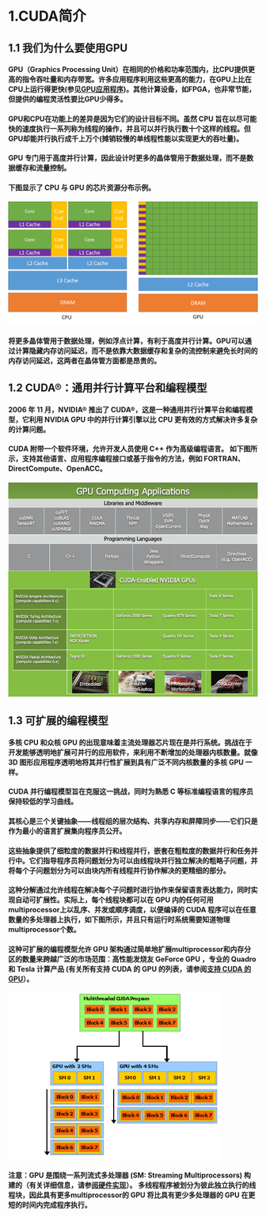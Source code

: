 # 1.CUDA简介
## 1.1 我们为什么要使用GPU
#### GPU（Graphics Processing Unit）在相同的价格和功率范围内，比CPU提供更高的指令吞吐量和内存带宽。许多应用程序利用这些更高的能力，在GPU上比在CPU上运行得更快(参见[GPU应用程序](https://www.nvidia.com/object/gpu-applications.html))。其他计算设备，如FPGA，也非常节能，但提供的编程灵活性要比GPU少得多。
#### GPU和CPU在功能上的差异是因为它们的设计目标不同。虽然 CPU 旨在以尽可能快的速度执行一系列称为线程的操作，并且可以并行执行数十个这样的线程。但GPU却能并行执行成千上万个(摊销较慢的单线程性能以实现更大的吞吐量)。
#### GPU 专门用于高度并行计算，因此设计时更多的晶体管用于数据处理，而不是数据缓存和流量控制。
#### 下图显示了 CPU 与 GPU 的芯片资源分布示例。
![The GPU Devotes More Transistors to Data Processing](gpu-devotes-more-transistors-to-data-processing.png)
#### 将更多晶体管用于数据处理，例如浮点计算，有利于高度并行计算。GPU可以通过计算隐藏内存访问延迟，而不是依靠大数据缓存和复杂的流控制来避免长时间的内存访问延迟，这两者在晶体管方面都是昂贵的。

## 1.2 CUDA®：通用并行计算平台和编程模型
#### 2006 年 11 月，NVIDIA® 推出了 CUDA®，这是一种通用并行计算平台和编程模型，它利用 NVIDIA GPU 中的并行计算引擎以比 CPU 更有效的方式解决许多复杂的计算问题。

#### CUDA 附带一个软件环境，允许开发人员使用 C++ 作为高级编程语言。 如下图所示，支持其他语言、应用程序编程接口或基于指令的方法，例如 FORTRAN、DirectCompute、OpenACC。

![gpu-computing-applications.png](gpu-computing-applications.png)


## 1.3 可扩展的编程模型
#### 多核 CPU 和众核 GPU 的出现意味着主流处理器芯片现在是并行系统。挑战在于开发能够透明地扩展可并行的应用软件，来利用不断增加的处理器内核数量。就像 3D 图形应用程序透明地将其并行性扩展到具有广泛不同内核数量的多核 GPU 一样。

#### CUDA 并行编程模型旨在克服这一挑战，同时为熟悉 C 等标准编程语言的程序员保持较低的学习曲线。

#### 其核心是三个关键抽象——线程组的层次结构、共享内存和屏障同步——它们只是作为最小的语言扩展集向程序员公开。

#### 这些抽象提供了细粒度的数据并行和线程并行，嵌套在粗粒度的数据并行和任务并行中。它们指导程序员将问题划分为可以由线程块并行独立解决的粗略子问题，并将每个子问题划分为可以由块内所有线程并行协作解决的更精细的部分。

#### 这种分解通过允许线程在解决每个子问题时进行协作来保留语言表达能力，同时实现自动可扩展性。实际上，每个线程块都可以在 GPU 内的任何可用multiprocessor上以乱序、并发或顺序调度，以便编译的 CUDA 程序可以在任意数量的多处理器上执行，如下图所示，并且只有运行时系统需要知道物理multiprocessor个数。 



#### 这种可扩展的编程模型允许 GPU 架构通过简单地扩展multiprocessor和内存分区的数量来跨越广泛的市场范围：高性能发烧友 GeForce GPU ，专业的 Quadro 和 Tesla 计算产品 (有关所有支持 CUDA 的 GPU 的列表，请参阅[支持 CUDA 的 GPU](https://docs.nvidia.com/cuda/cuda-c-programming-guide/index.html#cuda-enabled-gpus)）。

![automatic-scalability.png](automatic-scalability.png)

#### 注意：GPU 是围绕一系列流式多处理器 (SM: Streaming Multiprocessors) 构建的（有关详细信息，请参[阅硬件实现](https://docs.nvidia.com/cuda/cuda-c-programming-guide/index.html#hardware-implementation)）。 多线程程序被划分为彼此独立执行的线程块，因此具有更多multiprocessor的 GPU 将比具有更少多处理器的 GPU 在更短的时间内完成程序执行。
